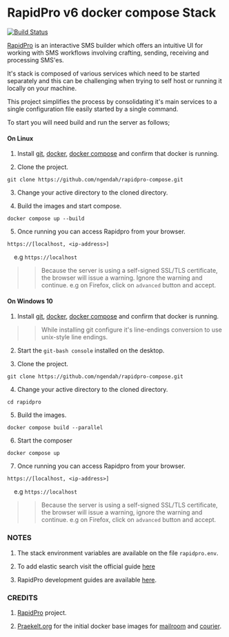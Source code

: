 RapidPro v6 docker compose Stack
=================================

[![Build Status](https://travis-ci.com/ngendah/rapidpro-compose.svg?branch=master)](https://travis-ci.com/ngendah/rapidpro-compose)


[RapidPro](https://github.com/rapidpro/rapidpro) is an interactive SMS builder which offers an intuitive UI for working with SMS workflows involving crafting, sending, receiving and processing SMS'es.

It's stack is composed of various services which need to be started separately and this can be challenging when trying to self host or running it locally on your machine.

This project simplifies the process by consolidating it's main services to a single configuration file easily started by a single command.


To start you will need build and run the server as follows;

#### On Linux

1. Install [git](https://github.com/git-guides/install-git), [docker](https://docs.docker.com/engine/install/), [docker compose](https://docs.docker.com/compose/install/) and confirm that docker is running.

2. Clone the project.

```
git clone https://github.com/ngendah/rapidpro-compose.git
```

3. Change your active directory to the cloned directory.

4. Build the images and start compose.

```
docker compose up --build
```

5. Once running you can access Rapidpro from your browser.

```
https://[localhost, <ip-address>]
```

&nbsp;&nbsp;&nbsp;&nbsp;e.g `https://localhost`

>> Because the server is using a self-signed SSL/TLS certificate, the browser will issue a warning. Ignore the warning and continue. e.g on Firefox, click on `advanced` button and accept.

#### On Windows 10

1. Install [git](https://github.com/git-guides/install-git), [docker](https://docs.docker.com/engine/install/), [docker compose](https://docs.docker.com/compose/install/) and confirm that docker is running.

>> While installing git configure it's line-endings conversion to use unix-style line endings.

2. Start the `git-bash console` installed on the desktop.

3. Clone the project.

```
git clone https://github.com/ngendah/rapidpro-compose.git
```

4. Change your active directory to the cloned directory.

```
cd rapidpro
```

5. Build the images.

```
docker compose build --parallel
```

6. Start the composer

```
docker compose up
```

7. Once running you can access Rapidpro from your browser.

```
https://[localhost, <ip-address>]
```

&nbsp;&nbsp;&nbsp;&nbsp;e.g `https://localhost`

>> Because the server is using a self-signed SSL/TLS certificate, the browser will issue a warning, ignore the warning and continue. e.g on Firefox, click on `advanced` button and accept.


### NOTES

1. The stack environment variables are available on the file `rapidpro.env`.

2. To add elastic search visit the official guide [here](https://www.elastic.co/guide/en/elasticsearch/reference/current/docker.html)

3. RapidPro development guides are available [here](http://rapidpro.github.io/rapidpro/).


### CREDITS

1. [RapidPro](https://github.com/rapidpro/rapidpro) project.

2. [Praekelt.org](https://github.com/praekeltfoundation) for the initial docker base images for [mailroom](https://github.com/praekeltfoundation/mailroom-docker) and [courier](https://github.com/praekeltfoundation/courier-docker).

